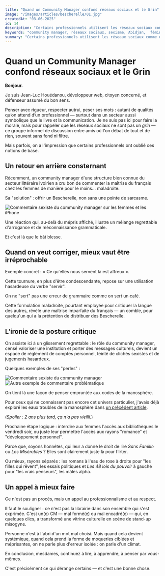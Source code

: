```yaml
---
title: "Quand un Community Manager confond réseaux sociaux et le Grin"
image: "/images/articles/bescherelle/01.jpg"
createdAt: "08-06-2025"
id: 14
description: "Certains professionnels utilisent les réseaux sociaux comme une tribune personnelle sans professionnalisme, au même niveau qu'un débat improvisé entre potes sur un banc de quartier. C'est le cas d'un community manager ivoirien qui a récemment fait le buzz pour ses commentaires sexistes et dégradants sur les femmes."
keywords: "community manager, réseaux sociaux, sexisme, Abidjan,  féminisme, critique sociale"
summary: "Certains professionnels utilisent les réseaux sociaux comme une tribune personnelle sans professionnalisme, au même niveau qu'un débat improvisé entre potes sur un banc de quartier. C'est le cas d'un community manager ivoirien qui a récemment fait le buzz pour ses commentaires sexistes et dégradants sur les femmes."
---
```


# Quand un Community Manager confond réseaux sociaux et le Grin

**Bonjour.**

Je suis Jean-Luc Houédanou, développeur web, citoyen concerné, et défenseur assumé du bon sens.

Penser avec rigueur, respecter autrui, peser ses mots : autant de qualités qu’on attend d’un professionnel — surtout dans un secteur aussi symbolique que le livre et la communication. Je ne suis pas ici pour faire la morale, mais pour rappeler que les réseaux sociaux ne sont pas un *grin* — ce groupe informel de discussion entre amis où l'on débat de tout et de rien, souvent sans fond ni filtre.

Mais parfois, on a l'impression que certains professionnels ont oublié ces notions de base.

## Un retour en arrière consternant

Récemment, un community manager d'une structure bien connue du secteur littéraire ivoirien a cru bon de commenter la maîtrise du français chez les femmes de manière pour le moins... maladroite.

Sa "solution" : offrir un Bescherelle, non sans une pointe de sarcasme.

![Commentaire sexiste du community manager sur les femmes et les iPhone](/images/articles/bescherelle/01.jpg)

Une réaction qui, au-delà du mépris affiché, illustre un mélange regrettable d'arrogance et de méconnaissance grammaticale.

Et c'est là que le bât blesse.

## Quand on veut corriger, mieux vaut être irréprochable

Exemple concret : « Ce qu'elles nous servent là est affreux ».

Cette tournure, en plus d'être condescendante, repose sur une utilisation hasardeuse du verbe "servir".

On ne "sert" pas une erreur de grammaire comme on sert un café.

Cette formulation maladroite, pourtant employée pour critiquer la langue des autres, révèle une maîtrise imparfaite du français — un comble, pour quelqu'un qui a la prétention de distribuer des Bescherelle.

## L'ironie de la posture critique

On assiste ici à un glissement regrettable : le rôle du community manager, censé valoriser une institution et porter des messages culturels, devient un espace de règlement de comptes personnel, teinté de clichés sexistes et de jugements hasardeux.

Quelques exemples de ses "perles" :

![Commentaire sexiste du community manager](/images/articles/bescherelle/02.jpg)  
![Autre exemple de commentaire problématique](/images/articles/bescherelle/04.jpg)

On tient là une façon de penser empruntée aux codes de la manosphère. 

Pour ceux qui ne connaissent pas encore cet univers particulier, j'avais déjà exploré les eaux troubles de la manosphère dans [un précédent article](https://jeanluchouedanou.blogspot.com/2023/04/ma-plongee-dans-les-eaux-troubles-de-la.html). 

(*Spoiler : 2 ans plus tard, ça n'a pas vieilli.*)

Prochaine étape logique : interdire aux femmes l'accès aux bibliothèques le vendredi soir, ou juste leur permettre l'accès aux rayons "romance" et "développement personnel".  

Parce que, soyons honnêtes, qui leur a donné le droit de lire *Sans Famille* ou *Les Misérables* ? Elles sont clairement juste là pour flirter.

Ou mieux, rayons séparés : les romans à l'eau de rose à droite pour "les filles qui rêvent", les essais politiques et *Les 48 lois du pouvoir* à gauche pour "les vrais penseurs", les mâles alpha.

## Un appel à mieux faire

Ce n'est pas un procès, mais un appel au professionnalisme et au respect.

Il faut le souligner : ce n'est pas la librairie dans son ensemble qui s'est exprimée. C'est un(e) CM — mal formé(e) ou mal encadré(e) — qui, en quelques clics, a transformé une vitrine culturelle en scène de stand-up misogyne.

Personne n'est à l'abri d'un mot mal choisi. Mais quand cela devient systémique, quand cela prend la forme de moqueries ciblées et méprisantes, on ne parle plus d'erreur isolée : on parle d'un climat.

En conclusion, mesdames, continuez à lire, à apprendre, à penser par vous-mêmes.

C'est précisément ce qui dérange certains — et c'est une bonne chose.

